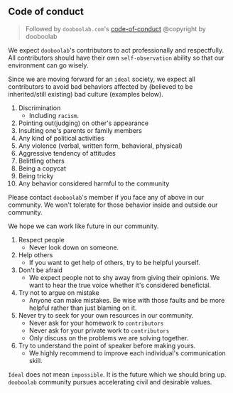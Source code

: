 ## Code of conduct

> Followed by `dooboolab.com`'s [code-of-conduct](https://github.com/dooboolab/dooboolab.com/edit/master/code-of-conduct.md)
> @copyright by dooboolab

We expect `dooboolab`'s contributors to act professionally and respectfully. All contributors should have their own `self-observation` ability so that our environment can go wisely.

Since we are moving forward for an `ideal` society, we expect all contributors to avoid bad behaviors affected by (believed to be inherited/still existing) bad culture (examples below).

1. Discrimination
   - Including `racism`.
2. Pointing out(judging) on other's appearance
3. Insulting one's parents or family members
4. Any kind of political activities
5. Any violence (verbal, written form, behavioral, physical)
6. Aggressive tendency of attitudes
7. Belittling others
8. Being a copycat
9. Being tricky
10. Any behavior considered harmful to the community

Please contact `dooboolab`'s member if you face any of above in our community. We won't tolerate for those behavior inside and outside our community.

We hope we can work like future in our community.

1. Respect people
   - Never look down on someone.
2. Help others
   - If you want to get help of others, try to be helpful yourself.
3. Don't be afraid
   - We expect people not to shy away from giving their opinions. We want to hear the true voice whether it's considered beneficial.
4. Try not to argue on mistake
   - Anyone can make mistakes. Be wise with those faults and be more helpful rather than just blaming on it.
5. Never try to seek for your own resources in our community.
   - Never ask for your homework to `contributors`
   - Never ask for your private work to `contributors`
   - Only discuss on the problems we are solving together.
6. Try to understand the point of speaker before making yours.
   - We highly recommend to improve each individual's communication skill.

`Ideal` does not mean `impossible`. It is the future which we should bring up. `dooboolab` community pursues accelerating civil and desirable values.
